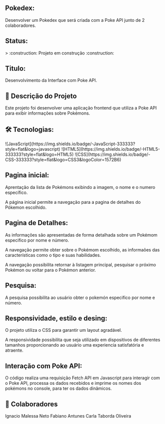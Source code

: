 <h2> Pokedex: </h2>
Desenvolver um Pokedex que será criada com a Poke API junto de 2 colaboradores. 
<h2> Status: </h2>
> :construction: Projeto em construção :construction:
<h2>Titulo: </h2>
<p>Desenvolvimento da Interface com Poke API.</p>

<h2> 💬 Descrição do Projeto </h2>

<p>Este projeto foi desenvolver uma aplicação frontend que utiliza a Poke API para exibir informações sobre Pokémons.</p>

<h2> 🛠 Tecnologias:</h2>
![JavaScript](https://img.shields.io/badge/-JavaScript-333333?style=flat&logo=javascript)
![HTML5](https://img.shields.io/badge/-HTML5-333333?style=flat&logo=HTML5)
![CSS](https://img.shields.io/badge/-CSS-333333?style=flat&logo=CSS3&logoColor=1572B6)

<h2> Pagina inicial:</h2>
<p>Aprentação da lista de Pokémons exibindo a imagem, o nome e o numero específico.</p>
<p>A página inicial permite a navegação para a pagina de detalhes do Pókemon escolhido.</p>

<h2>Pagina de Detalhes:</h2>
<p>As informações são apresentadas de forma detalhada sobre um Pokémom especifico por nome e número.</p>
<p>A navegação permite obter sobre o Pokémom escolhido, as informaões das características como o tipo e suas habilidades.</p>
<p>A navegação possibilita retornar à listagem principal, pesquisar o próximo Pokémon ou voltar para o Pokémon anterior.</p>

<h2> Pesquisa:</h2>

<p>A pesquisa possibilita ao usuário obter o pokemón especifico por nome e número.</p>

<h2>Responsividade, estilo e desing:</h2>
<p>O projeto utiliza o CSS para garantir um layout agradável.</p> 
<p>A responsividade possibilita que seja utilizado em dispositivos de diferentes tamanhos proporcionando ao usuário uma experiencia satisfatória e atraente. </p>

<h2>Interação com Poke API:</h2>
<p>O código realiza uma requisição Fetch API em Javascript para interagir com o Poke API, processa os dados recebidos e imprime os nomes dos pokémons no console, para ter os dados dinâmicos.</p>

<h2> 🤝 Colaboradores</h2>
Ignacio Malessa Neto
Fabiano Antunes
Carla Taborda Oliveira


